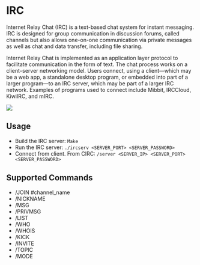 # IRC

Internet Relay Chat (IRC) is a text-based chat system for instant messaging. IRC is designed for group communication in discussion forums, called channels but also allows one-on-one communication via private messages as well as chat and data transfer, including file sharing.

Internet Relay Chat is implemented as an application layer protocol to facilitate communication in the form of text. The chat process works on a client–server networking model. Users connect, using a client—which may be a web app, a standalone desktop program, or embedded into part of a larger program—to an IRC server, which may be part of a larger IRC network. Examples of programs used to connect include Mibbit, IRCCloud, KiwiIRC, and mIRC.

<img src="https://upload.wikimedia.org/wikipedia/commons/thumb/a/ae/Irssi_1.2.3_screenshot.png/800px-Irssi_1.2.3_screenshot.png">

## Usage
- Build the IRC server:  ```Make```
- Run the IRC server: ```./ircserv <SERVER_PORT> <SERVER_PASSWORD>```
- Connect from client. From CIRC: ```/server <SERVER_IP> <SERVER_PORT> <SERVER_PASSWORD>```

## Supported Commands
- /JOIN #channel_name
- /NICKNAME
- /MSG
- /PRIVMSG
- /LIST
- /WHO
- /WHOIS
- /KICK
- /INVITE
- /TOPIC
- /MODE
